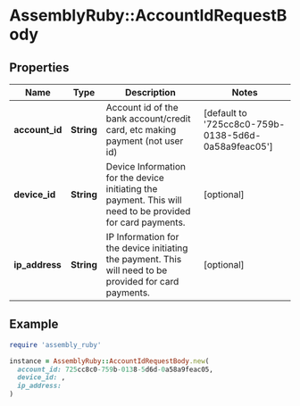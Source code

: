 # AssemblyRuby::AccountIdRequestBody

## Properties

| Name | Type | Description | Notes |
| ---- | ---- | ----------- | ----- |
| **account_id** | **String** | Account id of the bank account/credit card, etc making payment (not user id) | [default to &#39;725cc8c0-759b-0138-5d6d-0a58a9feac05&#39;] |
| **device_id** | **String** | Device Information for the device initiating the payment. This will need to be provided for card payments. | [optional] |
| **ip_address** | **String** | IP Information for the device initiating the payment. This will need to be provided for card payments. | [optional] |

## Example

```ruby
require 'assembly_ruby'

instance = AssemblyRuby::AccountIdRequestBody.new(
  account_id: 725cc8c0-759b-0138-5d6d-0a58a9feac05,
  device_id: ,
  ip_address: 
)
```

